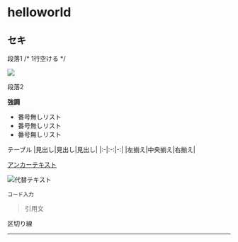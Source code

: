 # helloworld

## セキ

段落1 /* 1行空ける */

![](https://img.shields.io/badge/version-1.0.0-ff0000.svg)


段落2

**強調**

- 番号無しリスト
- 番号無しリスト
- 番号無しリスト

テーブル
|見出し|見出し|見出し|
|:-|:-:|-:|
|左揃え|中央揃え|右揃え|

[アンカーテキスト](リンクパス)

![代替テキスト](https://www.google.com/url?sa=i&url=https%3A%2F%2Fgigazine.net%2Fnews%2F20201105-github-source-code-leak%2F&psig=AOvVaw3r8n1gyRTEGrUAsfXez6Wn&ust=1626420497932000&source=images&cd=vfe&ved=0CAoQjRxqFwoTCPjMptLG5PECFQAAAAAdAAAAABAD)

`
コード入力
`

> 引用文

区切り線
- - -
